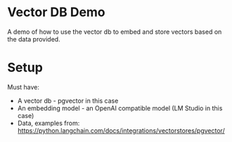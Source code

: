 # Vector DB Demo
A demo of how to use the vector db to embed and store vectors based on the data provided.

# Setup
Must have:
- A vector db - pgvector in this case
- An embedding model - an OpenAI compatible model (LM Studio in this case)
- Data, examples from: https://python.langchain.com/docs/integrations/vectorstores/pgvector/


